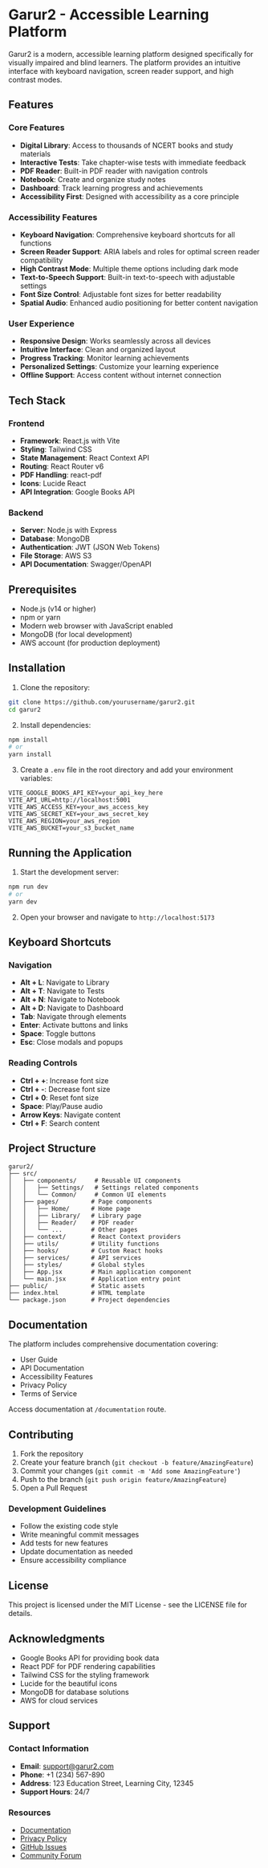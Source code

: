 # Garur2 - Accessible Learning Platform

Garur2 is a modern, accessible learning platform designed specifically for visually impaired and blind learners. The platform provides an intuitive interface with keyboard navigation, screen reader support, and high contrast modes.

## Features

### Core Features
- **Digital Library**: Access to thousands of NCERT books and study materials
- **Interactive Tests**: Take chapter-wise tests with immediate feedback
- **PDF Reader**: Built-in PDF reader with navigation controls
- **Notebook**: Create and organize study notes
- **Dashboard**: Track learning progress and achievements
- **Accessibility First**: Designed with accessibility as a core principle

### Accessibility Features
- **Keyboard Navigation**: Comprehensive keyboard shortcuts for all functions
- **Screen Reader Support**: ARIA labels and roles for optimal screen reader compatibility
- **High Contrast Mode**: Multiple theme options including dark mode
- **Text-to-Speech Support**: Built-in text-to-speech with adjustable settings
- **Font Size Control**: Adjustable font sizes for better readability
- **Spatial Audio**: Enhanced audio positioning for better content navigation

### User Experience
- **Responsive Design**: Works seamlessly across all devices
- **Intuitive Interface**: Clean and organized layout
- **Progress Tracking**: Monitor learning achievements
- **Personalized Settings**: Customize your learning experience
- **Offline Support**: Access content without internet connection

## Tech Stack

### Frontend
- **Framework**: React.js with Vite
- **Styling**: Tailwind CSS
- **State Management**: React Context API
- **Routing**: React Router v6
- **PDF Handling**: react-pdf
- **Icons**: Lucide React
- **API Integration**: Google Books API

### Backend
- **Server**: Node.js with Express
- **Database**: MongoDB
- **Authentication**: JWT (JSON Web Tokens)
- **File Storage**: AWS S3
- **API Documentation**: Swagger/OpenAPI

## Prerequisites

- Node.js (v14 or higher)
- npm or yarn
- Modern web browser with JavaScript enabled
- MongoDB (for local development)
- AWS account (for production deployment)

## Installation

1. Clone the repository:
```bash
git clone https://github.com/yourusername/garur2.git
cd garur2
```

2. Install dependencies:
```bash
npm install
# or
yarn install
```

3. Create a `.env` file in the root directory and add your environment variables:
```env
VITE_GOOGLE_BOOKS_API_KEY=your_api_key_here
VITE_API_URL=http://localhost:5001
VITE_AWS_ACCESS_KEY=your_aws_access_key
VITE_AWS_SECRET_KEY=your_aws_secret_key
VITE_AWS_REGION=your_aws_region
VITE_AWS_BUCKET=your_s3_bucket_name
```

## Running the Application

1. Start the development server:
```bash
npm run dev
# or
yarn dev
```

2. Open your browser and navigate to `http://localhost:5173`

## Keyboard Shortcuts

### Navigation
- **Alt + L**: Navigate to Library
- **Alt + T**: Navigate to Tests
- **Alt + N**: Navigate to Notebook
- **Alt + D**: Navigate to Dashboard
- **Tab**: Navigate through elements
- **Enter**: Activate buttons and links
- **Space**: Toggle buttons
- **Esc**: Close modals and popups

### Reading Controls
- **Ctrl + +**: Increase font size
- **Ctrl + -**: Decrease font size
- **Ctrl + 0**: Reset font size
- **Space**: Play/Pause audio
- **Arrow Keys**: Navigate content
- **Ctrl + F**: Search content

## Project Structure

```
garur2/
├── src/
│   ├── components/     # Reusable UI components
│   │   ├── Settings/   # Settings related components
│   │   └── Common/     # Common UI elements
│   ├── pages/         # Page components
│   │   ├── Home/      # Home page
│   │   ├── Library/   # Library page
│   │   ├── Reader/    # PDF reader
│   │   └── ...        # Other pages
│   ├── context/       # React Context providers
│   ├── utils/         # Utility functions
│   ├── hooks/         # Custom React hooks
│   ├── services/      # API services
│   ├── styles/        # Global styles
│   ├── App.jsx        # Main application component
│   └── main.jsx       # Application entry point
├── public/            # Static assets
├── index.html         # HTML template
└── package.json       # Project dependencies
```

## Documentation

The platform includes comprehensive documentation covering:
- User Guide
- API Documentation
- Accessibility Features
- Privacy Policy
- Terms of Service

Access documentation at `/documentation` route.

## Contributing

1. Fork the repository
2. Create your feature branch (`git checkout -b feature/AmazingFeature`)
3. Commit your changes (`git commit -m 'Add some AmazingFeature'`)
4. Push to the branch (`git push origin feature/AmazingFeature`)
5. Open a Pull Request

### Development Guidelines
- Follow the existing code style
- Write meaningful commit messages
- Add tests for new features
- Update documentation as needed
- Ensure accessibility compliance

## License

This project is licensed under the MIT License - see the LICENSE file for details.

## Acknowledgments

- Google Books API for providing book data
- React PDF for PDF rendering capabilities
- Tailwind CSS for the styling framework
- Lucide for the beautiful icons
- MongoDB for database solutions
- AWS for cloud services

## Support

### Contact Information
- **Email**: support@garur2.com
- **Phone**: +1 (234) 567-890
- **Address**: 123 Education Street, Learning City, 12345
- **Support Hours**: 24/7

### Resources
- [Documentation](/documentation)
- [Privacy Policy](/privacy-policy)
- [GitHub Issues](https://github.com/yourusername/garur2/issues)
- [Community Forum](https://community.garur2.com)
